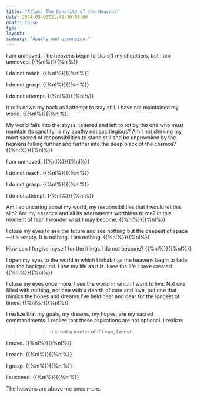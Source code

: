 ```yaml
---
title: "Atlas: The Sanctity of the Heavens"
date: 2024-03-05T21:43:30-08:00
draft: false
type:
layout:
summary: "Apathy and ascension."
---
```


I am unmoved. The heavens begin to slip off my shoulders, but I am unmoved.
{{%nl%}}{{%nl%}}

I do not reach.
{{%nl%}}{{%nl%}}

I do not grasp.
{{%nl%}}{{%nl%}}

I do not attempt.
{{%nl%}}{{%nl%}}

It rolls down my back as I attempt to stay still. I have not maintained my world.
{{%nl%}}{{%nl%}}

My world falls into the abyss, tattered and left to rot by the one who must maintain its sanctity. Is my apathy not sacrilegious? Am I not shirking my most sacred of responsibilities to stand still and be unprovoked by the heavens falling further and further into the deep black of the cosmos?
{{%nl%}}{{%nl%}}

I am unmoved.
{{%nl%}}{{%nl%}}

I do not reach.
{{%nl%}}{{%nl%}}

I do not grasp.
{{%nl%}}{{%nl%}}

I do not attempt.
{{%nl%}}{{%nl%}}

Am I so uncaring about my world, my responsibilities that I would let this slip? Are my essence and all its adornments worthless to me? In this moment of fear, I wonder what I may become.
{{%nl%}}{{%nl%}}

I close my eyes to see the future and see nothing but the deepest of space—it is empty. It is nothing. I am nothing.
{{%nl%}}{{%nl%}}

How can I forgive myself for the things I do not become?
{{%nl%}}{{%nl%}}

I open my eyes to the world in which I inhabit as the heavens begin to fade into the background. I see my life as it is. I see the life I have created.
{{%nl%}}{{%nl%}}

I close my eyes once more. I see the world in which I want to live. Not one filled with nothing, not one with a dearth of care and love, but one that mimics the hopes and dreams I’ve held near and dear for the longest of times.
{{%nl%}}{{%nl%}}

I realize that my goals, my dreams, my hopes, are my sacred commandments. I realize that these aspirations are not optional. I realize:

>>> It is not a matter of if I can, I must.

I move.
{{%nl%}}{{%nl%}}

I reach.
{{%nl%}}{{%nl%}}

I grasp.
{{%nl%}}{{%nl%}}

I succeed.
{{%nl%}}{{%nl%}}

The heavens are above me once more.
